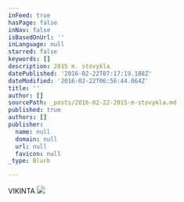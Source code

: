 ```yaml
---
inFeed: true
hasPage: false
inNav: false
isBasedOnUrl: ''
inLanguage: null
starred: false
keywords: []
description: 2015 m. stovykla
datePublished: '2016-02-22T07:17:19.188Z'
dateModified: '2016-02-22T06:56:44.064Z'
title: ''
author: []
sourcePath: _posts/2016-02-22-2015-m-stovykla.md
published: true
authors: []
publisher:
  name: null
  domain: null
  url: null
  favicon: null
_type: Blurb

---
```

VIKINTA
![](https://s3-us-west-2.amazonaws.com/the-grid-img/p/c90cfb96820398eecefbf9377fad19fe7fa26bbe.jpg)